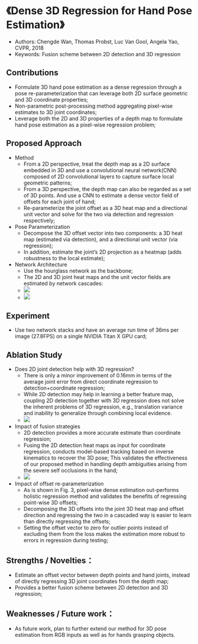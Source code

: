 # 《Dense 3D Regression for Hand Pose Estimation》
* Authors: Chengde Wan, Thomas Probst, Luc Van Gool, Angela Yao, CVPR, 2018
* Keywords: Fusion scheme between 2D detection and 3D regression

## Contributions
- Formulate 3D hand pose estimation as a dense regression through a pose re-parameterization that can leverage both 2D surface geometric and 3D coordinate properties;
- Non-parametric post-processing method aggregating pixel-wise estimates to 3D joint coordinates;
- Leverage both the 2D and 3D properties of a depth map to formulate hand pose estimation as a pixel-wise regression problem;

## Proposed Approach
- Method
    * From a 2D perspective, treat the depth map as a 2D surface embedded in 3D and use a convolutional neural network(CNN) composed of 2D convolutional layers to capture surface local geometric patterns;
    * From a 3D perspective, the depth map can also be regarded as a set of 3D points. And use a CNN to estimate a dense vector field of offsets for each joint of hand;
    * Re-parameterize the joint offset as a 3D heat map and a directional unit vector and solve for the two via detection and regression respectively;
- Pose Parameterization
    * Decompose the 3D offset vector into two components: a 3D heat map (estimated via detection), and a directional unit vector (via regression);
    * In addition, estimate the joint’s 2D projection as a heatmap (adds robustness to the local estimate);
- Network Architecture
    * Use the hourglass network as the backbone;
    * The 2D and 3D joint heat maps and the unit vector fields are estimated by network cascades:
    * ![](https://github.com/TerenceCYJ/3D_Pose_Papers/blob/master/Images/44.png)
    * ![](https://github.com/TerenceCYJ/3D_Pose_Papers/blob/master/Images/45.png)

## Experiment
- Use two network stacks and have an average run time of 36ms per image (27.8FPS) on a single NVIDIA Titan X GPU card;
## Ablation Study
- Does 2D joint detection help with 3D regression?
    * There is only a minor improvement of 0.16mm in terms of the average joint error from direct coordinate regression to detection+coordinate regression;
    * While 2D detection may help in learning a better feature map, coupling 2D detection together with 3D regression does not solve the inherent problems of 3D regression, e.g., translation variance and inability to generalize through combining local evidence.
    * ![](https://github.com/TerenceCYJ/3D_Pose_Papers/blob/master/Images/46.png)
- Impact of fusion strategies
    * 2D detection provides a more accurate estimate than coordinate regression;
    * Fusing the 2D detection heat maps as input for coordinate regression, conducts model-based tracking based on inverse kinematics to recover the 3D pose; This validates the effectiveness of our proposed method in handling depth ambiguities arising from the severe self occlusions in the hand;
    * ![](https://github.com/TerenceCYJ/3D_Pose_Papers/blob/master/Images/47.png)
- Impact of offset re-parameterization
    * As is shown in Fig. 3, pixel-wise dense estimation out-performs holistic regression method and validates the benefits of regressing point-wise 3D offsets;
    * Decomposing the 3D offsets into the joint 3D heat map and offset direction and regressing the two in a cascaded way is easier to learn than directly regressing the offsets;
    * Setting the offset vector to zero for outlier points instead of excluding them from the loss makes the estimation more robust to errors in regression during testing;

## Strengths / Novelties：
- Estimate an offset vector between depth points and hand joints, instead of directly regressing 3D joint coordinates from the depth map;
- Provides a better fusion scheme between 2D detection and 3D regression;
## Weaknesses / Future work：
- As future work, plan to further extend our method for 3D pose estimation from RGB inputs as well as for hands grasping objects.
